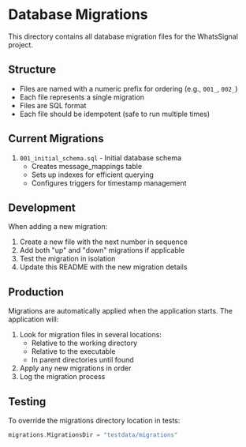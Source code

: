 # Database Migrations

This directory contains all database migration files for the WhatsSignal project.

## Structure

- Files are named with a numeric prefix for ordering (e.g., `001_`, `002_`)
- Each file represents a single migration
- Files are SQL format
- Each file should be idempotent (safe to run multiple times)

## Current Migrations

1. `001_initial_schema.sql` - Initial database schema
   - Creates message_mappings table
   - Sets up indexes for efficient querying
   - Configures triggers for timestamp management

## Development

When adding a new migration:

1. Create a new file with the next number in sequence
2. Add both "up" and "down" migrations if applicable
3. Test the migration in isolation
4. Update this README with the new migration details

## Production

Migrations are automatically applied when the application starts. The application will:

1. Look for migration files in several locations:
   - Relative to the working directory
   - Relative to the executable
   - In parent directories until found
2. Apply any new migrations in order
3. Log the migration process

## Testing

To override the migrations directory location in tests:

```go
migrations.MigrationsDir = "testdata/migrations"
``` 